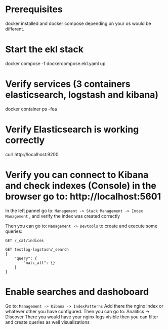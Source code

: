 # Prerequisites
docker installed and docker compose depending on your os would be different.

# Start the ekl stack
docker compose -f dockercompose.ekl.yaml up

# Verify services (3 containers elasticsearch, logstash and kibana)
docker container ps -fea

# Verify Elasticsearch is working correctly
curl http://localhost:9200

# Verify you can connect to Kibana and check indexes (Console) in the browser go to: http://localhost:5601
In the left pannel go to: ```Management -> Stack Management -> Index Management``` , and verify the index was created correctly

Then you can go to: ```Management -> Devtools``` to create and execute some queries:

```
GET /_cat/indices

GET testlog-logstash/_search
{
    "query": {
        "matc_all": {}
    }
}
```
# Enable searches and dashoboard
Go to: ```Management -> Kibana -> IndexPatterns```
Add there the nginx index or whatever other you have configured. 
Then you can go to: Analitics -> Discover
There you would have your nginx logs visible then you can filter and create queries as well visualizations
